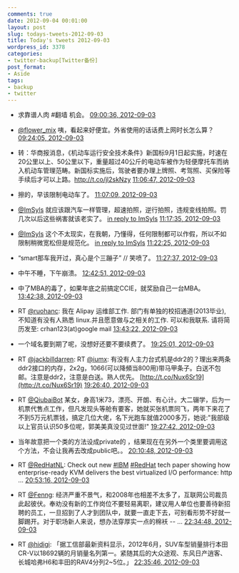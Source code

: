 ```yaml
---
comments: true
date: 2012-09-04 00:01:00
layout: post
slug: todays-tweets-2012-09-03
title: Today's tweets 2012-09-03
wordpress_id: 3378
categories:
- twitter-backup[Twitter备份]
post_format:
- Aside
tags:
- backup
- twitter
---
```





  * 求靠谱人肉 #翻墙 机会。 [09:00:36, 2012-09-03](http://twitter.com/gfrog/statuses/242426837261746176)





  * [@flower_mix](http://twitter.com/flower_mix) 咦，看起来好便宜。外省使用的话话费上网时长怎么算？ [09:24:05, 2012-09-03](http://twitter.com/gfrog/statuses/242432746083987456)





  * 转：华商报消息，《机动车运行安全技术条件》新国标9月1日起实施，时速在20公里以上、50公里以下，重量超过40公斤的电动车被作为轻便摩托车而纳入机动车管理范畴。新国标实施后，驾驶者要办理上牌照、考驾照、买保险等手续后才可以上路。http://t.co/jl2skNzy [11:06:47, 2012-09-03](http://twitter.com/gfrog/statuses/242458591783706625)





  * 擦的，早该限制电动车了。 [11:07:09, 2012-09-03](http://twitter.com/gfrog/statuses/242458683567652866)





  * [@ImSyls](http://twitter.com/ImSyls) 就应该跟汽车一样管理，超速拍照，逆行拍照，违规变线拍照。罚几次以后这些祸害就该老实了。 [in reply to ImSyls](http://twitter.com/ImSyls/statuses/242460622992863232) [11:17:35, 2012-09-03](http://twitter.com/gfrog/statuses/242461309407485952)





  * [@ImSyls](http://twitter.com/ImSyls) 这个不太现实，在我朝，乃懂得，任何限制都可以作假，所以不如限制稍微宽松但是规范化。 [in reply to ImSyls](http://twitter.com/ImSyls/statuses/242461503767339008) [11:22:25, 2012-09-03](http://twitter.com/gfrog/statuses/242462524375715840)





  * “smart那车我开过，真心是个三蹦子” // 笑喷了。 [11:27:37, 2012-09-03](http://twitter.com/gfrog/statuses/242463836093964288)





  * 中午不睡，下午崩溃。 [12:42:51, 2012-09-03](http://twitter.com/gfrog/statuses/242482768037154816)





  * 中了MBA的毒了，如果年底之前搞定CCIE，就奖励自己一台MBA。 [13:42:38, 2012-09-03](http://twitter.com/gfrog/statuses/242497810778427392)





  * RT [@ruohanc](http://twitter.com/ruohanc): 我在 Alipay 运维部工作. 部门有单独的校招通道(2013毕业), 不知道有没有人熟悉 linux.并且愿意做与之相关的工作. 可以和我联系. 请将简历发至: crhan123(at)google mail [13:43:22, 2012-09-03](http://twitter.com/gfrog/statuses/242497995654967296)





  * 一个域名要到期了呢，没想好还要不要续费了。 [19:25:01, 2012-09-03](http://twitter.com/gfrog/statuses/242583975393112065)





  * RT [@jackbilldarren](http://twitter.com/jackbilldarren): RT [@iumx](http://twitter.com/iumx): 有没有人主力台式机是ddr2的？理出来两条ddr2接口的内存，2x2g，1066(可以降頻当800用)带马甲条子。白送不包邮。注意是ddr2，注意是白送。熟人优先。 [http://t.co/Nux6Sr19](http://t.co/Nux6Sr19) [19:26:40, 2012-09-03](http://twitter.com/gfrog/statuses/242584389953921026)





  * RT [@QiubaiBot](http://twitter.com/QiubaiBot) 某女，身高1米73，漂亮、开朗、有心计。大二辍学，后为一机票代售点工作，但凡发现头等舱有要客，她就买张机票同飞，两年下来花了不到5万元机票钱，搞定几位大佬，名下光跑车就值2000多万，她说:"我部级以上官员认识50多位呢，郭美美真没见过世面!" [19:27:42, 2012-09-03](http://twitter.com/gfrog/statuses/242584649220624384)





  * 当年故意把一个类的方法设成private的 ，结果现在在另外一个类里要调用这个方法，不会让我再去改成public吧。。 [20:10:48, 2012-09-03](http://twitter.com/gfrog/statuses/242595498257707008)





  * RT [@RedHatNL](http://twitter.com/RedHatNL): Check out new [#IBM](http://search.twitter.com/search?q=%23IBM) [#RedHat](http://search.twitter.com/search?q=%23RedHat) tech paper showing how enterprise-ready KVM delivers the best virtualized I/O performance: http ... [20:53:16, 2012-09-03](http://twitter.com/gfrog/statuses/242606183687520256)





  * RT [@Fenng](http://twitter.com/Fenng): 经济严重不景气，和2008年也相差不太多了，互联网公司裁员此起彼伏。奉劝没有新的工作岗位不要轻易离职，建议用人单位也要善待新招聘的员工，一旦招到了人才到团队中，就要一直走下去，可别看形势不好就一脚踢开。对于职场新人来说，想办法穿厚实一点的棉袄 --  ... [22:34:48, 2012-09-03](http://twitter.com/gfrog/statuses/242631735735627776)





  * RT [@hidigi](http://twitter.com/hidigi): 「据工信部最新资料显示，2012年6月，SUV车型销量排行本田CR-V以18692辆的月销量名列第一。紧随其后的大众途观、东风日产逍客、长城哈弗H6和丰田的RAV4分列2~5位。」 [22:35:46, 2012-09-03](http://twitter.com/gfrog/statuses/242631978090897408)





